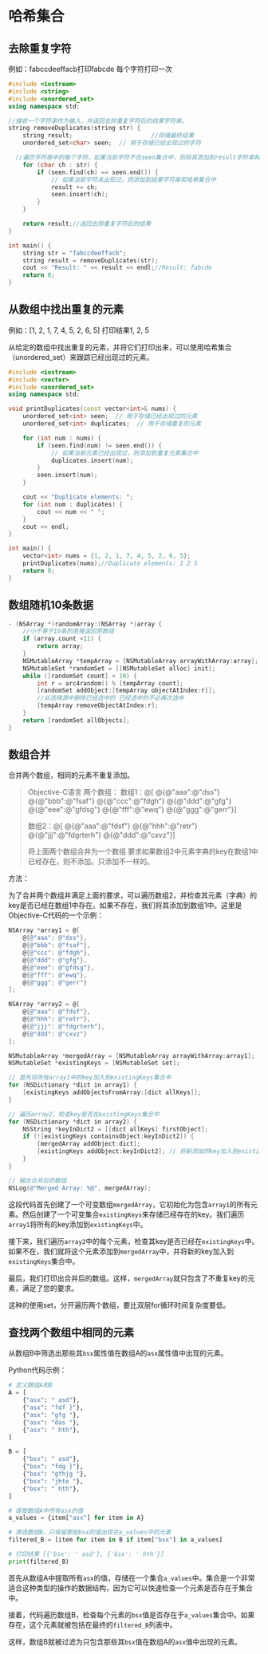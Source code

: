 # 哈希集合

## 去除重复字符

例如：fabccdeeffacb打印fabcde 每个字符打印一次

```c++
#include <iostream>
#include <string>
#include <unordered_set>
using namespace std;

//接收一个字符串作为输入，并返回去除重复字符后的结果字符串。
string removeDuplicates(string str) {
    string result;						//存储最终结果
    unordered_set<char> seen;  // 用于存储已经出现过的字符

  //遍历字符串中的每个字符，如果当前字符不在seen集合中，则将其添加到result字符串和seen集合中。
    for (char ch : str) {
        if (seen.find(ch) == seen.end()) {
            // 如果当前字符未出现过，则添加到结果字符串和哈希集合中
            result += ch;
            seen.insert(ch);
        }
    }

    return result;//返回去除重复字符后的结果
}

int main() {
    string str = "fabccdeeffacb";
    string result = removeDuplicates(str);
    cout << "Result: " << result << endl;//Result: fabcde
    return 0;
}
```

## 从数组中找出重复的元素

例如：[1, 2, 1, 7, 4, 5, 2, 6, 5] 打印结果1, 2, 5

从给定的数组中找出重复的元素，并将它们打印出来，可以使用哈希集合（unordered_set）来跟踪已经出现过的元素。

```c++
#include <iostream>
#include <vector>
#include <unordered_set>
using namespace std;

void printDuplicates(const vector<int>& nums) {
    unordered_set<int> seen;  // 用于存储已经出现过的元素
    unordered_set<int> duplicates;  // 用于存储重复的元素

    for (int num : nums) {
        if (seen.find(num) != seen.end()) {
            // 如果当前元素已经出现过，则添加到重复元素集合中
            duplicates.insert(num);
        }
        seen.insert(num);
    }

    cout << "Duplicate elements: ";
    for (int num : duplicates) {
        cout << num << " ";
    }
    cout << endl;
}

int main() {
    vector<int> nums = {1, 2, 1, 7, 4, 5, 2, 6, 5};
    printDuplicates(nums);//Duplicate elements: 1 2 5
    return 0;
}
```

## 数组随机10条数据

```objective-c
- (NSArray *)randomArray:(NSArray *)array {
    //小于等于10条的直接返回原数组
    if (array.count <11) {
        return array;
    }
    NSMutableArray *tempArray = [NSMutableArray arrayWithArray:array];
    NSMutableSet *randomSet = [[NSMutableSet alloc] init];
    while ([randomSet count] < 10) {
        int r = arc4random() % [tempArray count];
        [randomSet addObject:[tempArray objectAtIndex:r]];
        //从选择源中删除已经选中的 已经选中的不必再次选中
        [tempArray removeObjectAtIndex:r];
    }
    return [randomSet allObjects];
}
```

## 数组合并

合并两个数组，相同的元素不重复添加。

> Objective-C语言 两个数组：
> 数组1：@[
> @{@"aaa":@"dss"}
> @{@"bbb":@"fsaf"}
> @{@"ccc":@"fdgh"}
> @{@"ddd":@"gfg"}
> @{@"eee":@"gfdsg"}
> @{@"fff":@"ewq"}
> @{@"ggg":@"gerr"}]
>
> 数组2：@[
> @{@"aaa":@"fdsf"}
> @{@"hhh":@"retr"}
> @{@"jjj":@"fdgrterh"}
> @{@"ddd":@"cxvz"}]
>
> 将上面两个数组合并为一个数组
> 要求如果数组2中元素字典的key在数组1中已经存在，则不添加。只添加不一样的。

方法：

为了合并两个数组并满足上面的要求，可以遍历数组2，并检查其元素（字典）的key是否已经在数组1中存在。如果不存在，我们将其添加到数组1中。这里是Objective-C代码的一个示例：

```objective-c
NSArray *array1 = @[
    @{@"aaa": @"dss"},
    @{@"bbb": @"fsaf"},
    @{@"ccc": @"fdgh"},
    @{@"ddd": @"gfg"},
    @{@"eee": @"gfdsg"},
    @{@"fff": @"ewq"},
    @{@"ggg": @"gerr"}
];

NSArray *array2 = @[
    @{@"aaa": @"fdsf"},
    @{@"hhh": @"retr"},
    @{@"jjj": @"fdgrterh"},
    @{@"ddd": @"cxvz"}
];

NSMutableArray *mergedArray = [NSMutableArray arrayWithArray:array1];
NSMutableSet *existingKeys = [NSMutableSet set];

// 首先将所有array1中的key加入到existingKeys集合中
for (NSDictionary *dict in array1) {
    [existingKeys addObjectsFromArray:[dict allKeys]];
}

// 遍历array2，检查key是否在existingKeys集合中
for (NSDictionary *dict in array2) {
    NSString *keyInDict2 = [[dict allKeys] firstObject];
    if (![existingKeys containsObject:keyInDict2]) {
        [mergedArray addObject:dict];
        [existingKeys addObject:keyInDict2]; // 将新添加的key加入到existingKeys集合中
    }
}

// 输出合并后的数组
NSLog(@"Merged Array: %@", mergedArray);
```

这段代码首先创建了一个可变数组`mergedArray`，它初始化为包含`array1`的所有元素。然后创建了一个可变集合`existingKeys`来存储已经存在的key。我们遍历`array1`将所有的key添加到`existingKeys`中。

接下来，我们遍历`array2`中的每个元素，检查其key是否已经在`existingKeys`中。如果不在，我们就将这个元素添加到`mergedArray`中，并将新的key加入到`existingKeys`集合中。

最后，我们打印出合并后的数组。这样，`mergedArray`就只包含了不重复key的元素，满足了您的要求。

这种的使用set，分开遍历两个数组，要比双层for循环时间复杂度要低。

## 查找两个数组中相同的元素

从数组B中筛选出那些其`bsx`属性值在数组A的`asx`属性值中出现的元素。

Python代码示例：

```python
# 定义数组A和B
A = [
    {"asx": " asd"}, 
    {"asx": "fdf }"}, 
    {"asx": "gfg "}, 
    {"asx": "das "}, 
    {"asx": " hth"}, 
]

B = [
    {"bsx": " asd"}, 
    {"bsx": "fdg }"}, 
    {"bsx": "gfhjg "}, 
    {"bsx": "jhte "}, 
    {"bsx": " hth"}, 
]

# 提取数组A中所有asx的值
a_values = {item["asx"] for item in A}

# 筛选数组B，只保留那些bsx的值出现在a_values中的元素
filtered_B = [item for item in B if item["bsx"] in a_values]

# 打印结果 [{'bsx': ' asd'}, {'bsx': ' hth'}]
print(filtered_B)
```

首先从数组A中提取所有`asx`的值，存储在一个集合`a_values`中。集合是一个非常适合这种类型的操作的数据结构，因为它可以快速检查一个元素是否存在于集合中。

接着，代码遍历数组B，检查每个元素的`bsx`值是否存在于`a_values`集合中。如果存在，这个元素就被包括在最终的`filtered_B`列表中。

这样，数组B就被过滤为只包含那些其`bsx`值在数组A的`asx`值中出现的元素。

